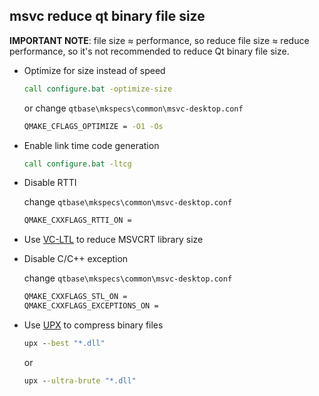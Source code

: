 ﻿## msvc reduce qt binary file size

**IMPORTANT NOTE**: file size ≈ performance, so reduce file size ≈ reduce performance, so it's not recommended to reduce Qt binary file size.

- Optimize for size instead of speed
   ```bat
   call configure.bat -optimize-size
   ```
   or change `qtbase\mkspecs\common\msvc-desktop.conf`
   ```bat
   QMAKE_CFLAGS_OPTIMIZE = -O1 -Os
   ```

- Enable link time code generation
   ```bat
   call configure.bat -ltcg
   ```

- Disable RTTI

   change `qtbase\mkspecs\common\msvc-desktop.conf`
   ```bat
   QMAKE_CXXFLAGS_RTTI_ON =
   ```

- Use [VC-LTL](https://github.com/Chuyu-Team/VC-LTL) to reduce MSVCRT library size

- Disable C/C++ exception

   change `qtbase\mkspecs\common\msvc-desktop.conf`
   ```bat
   QMAKE_CXXFLAGS_STL_ON =
   QMAKE_CXXFLAGS_EXCEPTIONS_ON =
   ```

- Use [UPX](https://github.com/upx/upx/releases) to compress binary files
   ```bat
   upx --best "*.dll"
   ```
   or
   ```bat
   upx --ultra-brute "*.dll"
   ```
